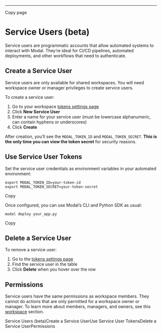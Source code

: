 * * *

Copy page

# Service Users (beta)

Service users are programmatic accounts that allow automated systems to
interact with Modal. They’re ideal for CI/CD pipelines, automated deployments,
and other workflows that need to authenticate.

## Create a Service User

Service users are only available for shared workspaces. You will need
workspace owner or manager privileges to create service users.

To create a service user:

  1. Go to your workspace [tokens settings page](/settings/tokens/service-users)
  2. Click **New Service User**
  3. Enter a name for your service user (must be lowercase alphanumeric, can contain hyphens or underscores)
  4. Click **Create**

After creation, you’ll see the `MODAL_TOKEN_ID` and `MODAL_TOKEN_SECRET`.
**This is the only time you can view the token secret** for security reasons.

## Use Service User Tokens

Set the service user credentials as environment variables in your automated
environment:

    export MODAL_TOKEN_ID=your-token-id
    export MODAL_TOKEN_SECRET=your-token-secret

Copy

Once configured, you can use Modal’s CLI and Python SDK as usual:

    modal deploy your_app.py

Copy

## Delete a Service User

To remove a service user:

  1. Go to the [tokens settings page](/settings/tokens/service-users)
  2. Find the service user in the table
  3. Click **Delete** when you hover over the row

## Permissions

Service users have the same permissions as workspace members. They cannot do
actions that are only permitted for a workspace owner or manager. To learn
more about members, managers, and owners, see this
[workspace](/docs/guide/workspaces#administrating-workspace-members) section.

Service Users (beta)Create a Service UserUse Service User TokensDelete a
Service UserPermissions
